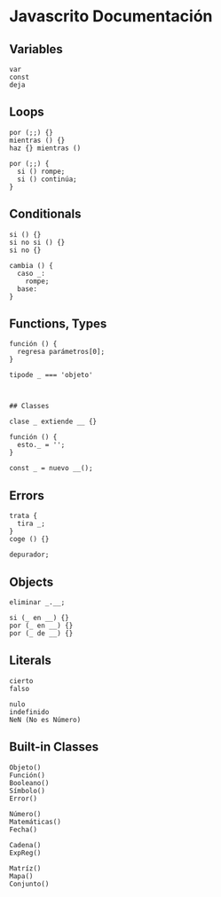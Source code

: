 # Javascrito Documentación


## Variables
```
var
const
deja
```


## Loops
```
por (;;) {}
mientras () {}
haz {} mientras ()

por (;;) {
  si () rompe;
  si () continúa;
}
```


## Conditionals
```
si () {}
si no si () {}
si no {}

cambia () {
  caso _:
    rompe;
  base:
}
```


## Functions, Types
```
función () {
  regresa parámetros[0];
}

tipode _ === 'objeto'



## Classes

clase _ extiende __ {}

función () {
  esto._ = '';
}

const _ = nuevo __();
```


## Errors
```
trata {
  tira _;
}
coge () {}

depurador;
```


## Objects
```
eliminar _.__;

si (_ en __) {}
por (_ en __) {}
por (_ de __) {}
```


## Literals
```
cierto
falso

nulo
indefinido
NeN (No es Número)
```


## Built-in Classes
```
Objeto()
Función()
Booleano()
Símbolo()
Error()

Número()
Matemáticas()
Fecha()

Cadena()
ExpReg()

Matríz()
Mapa()
Conjunto()
```
